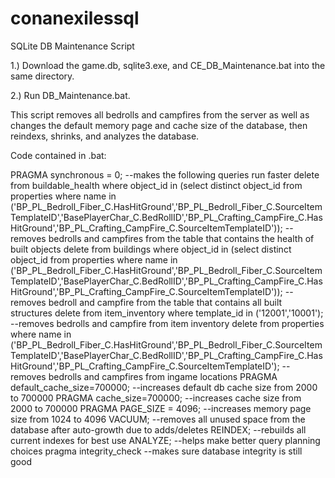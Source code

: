# conanexilessql
SQLite DB Maintenance Script

1.) Download the game.db, sqlite3.exe, and CE_DB_Maintenance.bat into the same directory.

2.) Run DB_Maintenance.bat.

This script removes all bedrolls and campfires from the server as well as changes the default memory page and cache size of the database, then reindexs, shrinks, and analyzes the database.


Code contained in .bat:

PRAGMA synchronous = 0; --makes the following queries run faster
delete from buildable_health where object_id in (select distinct object_id from properties where name in ('BP_PL_Bedroll_Fiber_C.HasHitGround','BP_PL_Bedroll_Fiber_C.SourceItemTemplateID','BasePlayerChar_C.BedRollID','BP_PL_Crafting_CampFire_C.HasHitGround','BP_PL_Crafting_CampFire_C.SourceItemTemplateID')); --removes bedrolls and campfires from the table that contains the health of built objects
delete from buildings where object_id in (select distinct object_id from properties where name in ('BP_PL_Bedroll_Fiber_C.HasHitGround','BP_PL_Bedroll_Fiber_C.SourceItemTemplateID','BasePlayerChar_C.BedRollID','BP_PL_Crafting_CampFire_C.HasHitGround','BP_PL_Crafting_CampFire_C.SourceItemTemplateID')); --removes bedroll and campfire from the table that contains all built structures
delete from item_inventory where template_id in ('12001','10001'); --removes bedrolls and campfire from item inventory
delete from properties where name in ('BP_PL_Bedroll_Fiber_C.HasHitGround','BP_PL_Bedroll_Fiber_C.SourceItemTemplateID','BasePlayerChar_C.BedRollID','BP_PL_Crafting_CampFire_C.HasHitGround','BP_PL_Crafting_CampFire_C.SourceItemTemplateID'); --removes bedrolls and campfires from ingame locations
PRAGMA default_cache_size=700000; --increases default db cache size from 2000 to 700000
PRAGMA cache_size=700000; --increases cache size from 2000 to 700000
PRAGMA PAGE_SIZE = 4096; --increases memory page size from 1024 to 4096
VACUUM; --removes all unused space from the database after auto-growth due to adds/deletes
REINDEX; --rebuilds all current indexes for best use
ANALYZE; --helps make better query planning choices
pragma integrity_check --makes sure database integrity is still good
